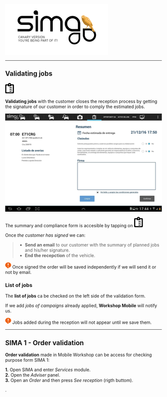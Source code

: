 ![sima2](images/es-ES_simacanaryversionbn.png)    
  
---  
  
## Validating jobs  
![](Images/es-ES_mobileworkshop_jobslist.png)

**Validating jobs** with the customer closes the reception process by getting the signature of our customer in order to comply the estimated jobs.  
  
![](Images/es-ES_Mobileworkshop_ValidateCustomerJobs.png) 

The summary and compliance form is accesible by tapping on ![List of jobs](images/es-ES_mobileworkshop_jobslist.png)     
  
Once _the customer has signed_ we can:  

> - **Send an email** to our customer with the summary of planned jobs and his/her signature.  
> - **End the recepction** of the vehicle.    
  
![](Images/es-ES_remember.png) Once signed the order will be saved independently if we will send it or not by email.  
  
  
### List of jobs 
  
The **list of jobs** ca be checked on the left side of the validation form.

If we add _jobs of campaigns_ already applied, **Workshop Mobile** will notify us.  

![Recuerde](images/es-ES_remember.png) Jobs added during the reception will not appear until we save them.  
  
---    
  

  
## SIMA 1 - Order validation  
  
 **Order validation** made in Mobile Workshop can be access for checking purpose form SIMA 1:    
  
 **1.** Open SIMA and enter _Services_ module.  
 **2.** Open the _Adviser_ panel.   
 **3.** Open an _Order_ and then press _See reception_ (rigth buttom).  
 


  
.  



